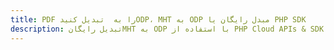 ---title: PDF را به  تبدیل کنیدODP، MHT به ODP مبدل رایگان یا PHP SDKdescription: تبدیل رایگانMHT به ODP با استفاده از PHP Cloud APIs & SDK همچنین اسناد PDF را در Cloud ایجاد، ویرایش و رندر کنید.---